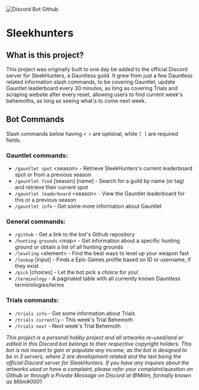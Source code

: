 ![Discord Bot Github](https://github.com/Electrocute4u/SleekHunters/assets/25005864/35ea6f16-8093-481e-9525-a898baaf53a2)


# Sleekhunters

## What is this project?
This project was originally built to one day be added to the official Discord server for SleekHunters, a Dauntless guild. It grew from just a few Dauntless related information slash commands, to be covering Gauntlet, update Gauntlet leaderboard every 30 minutes, as long as covering Trials and scraping website after every reset, allowing users to find current week's behemoths, as long as seeing what's to come next week.

## Bot Commands
Slash commands below having `< >` are optional, while `[ ]` are required fields.
### Gauntlet commands:
- `/gauntlet spot` \<season\> - Retrieve SleekHunters's current leaderboard spot or from a previous season
- `/gauntlet find` \[season\] \[name\] - Search for a guild by name (or tag) and retrieve their current spot
- `/gauntlet leaderboard` \<season\> - View the Gauntlet leaderboard for this or a previous season
- `/gauntlet info` - Get some more information about Gauntlet
### General commands:
- `/github` - Get a link to the bot's Github repository
- `/hunting-grounds` \<map\> - Get information about a specific hunting ground or obtain a list of all hunting grounds
- `/leveling` \<element\> - Find the best ways to level up your weapon fast
- `/lookup` \[input\] - Finds a Epic Games profile based on ID or username, if they exist
- `/pick` \[choices\] - Let the bot pick a choice for you!
- `/terminology` - A paginated table with all currently known Dauntless terminologies/terms
### Trials commands:
- `/trials info` - Get some information about Trials
- `/trials currently` - This week's Trial Behemoth
- `/trials next` - Next week's Trial Behemoth

*This project is a personal hobby project and all artworks re-used/and or edited in this Discord bot belongs to their respective copyright holders. This bot is not meant to gain or populate any income, as the bot is designed to be in 3 servers, where 2 are development related and the last being the official Discord server for SleekHunters. If you have any inquires about the artworks used or have a complaint, please refer your complaint/question on Github or through a Private Message on Discord at @Milim, formally known as Milim#0001*